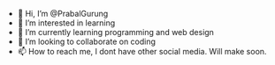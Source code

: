 - 👋 Hi, I’m @PrabalGurung
- 👀 I’m interested in learning
- 🌱 I’m currently learning programming and web design
- 💞️ I’m looking to collaborate on coding
- 📫 How to reach me, I dont have other social media. Will make soon.

<!---
PrabalGurung/PrabalGurung is a ✨ special ✨ repository because its `README.md` (this file) appears on your GitHub profile.
You can click the Preview link to take a look at your changes.
--->
